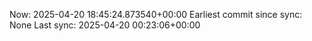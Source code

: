 Now: 2025-04-20 18:45:24.873540+00:00 Earliest commit since sync: None Last sync: 2025-04-20 00:23:06+00:00
